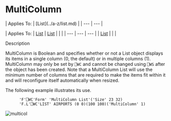




<h1 class="heading"><span class="name">MultiColumn</span></h1>
| Applies To: | [List](../a-z/list.md) |
| --- | ---  |

| Applies To: | [List](../a-z/list.md) | [List](../a-z/list.md) |  |  |
| --- | --- | ---  |
| [List](../a-z/list.md) |  |  |


Description


MultiColumn is Boolean and specifies whether or not a List object displays its items in a single column (0, the default) or in multiple columns (1). MultiColumn may only be set by `⎕WC` and cannot be changed using `⎕WS` after the object has been created. Note that a MultiColumn List will use the minimum number of columns that are required to make the items fit within it and will reconfigure itself automatically when resized.


The following example illustrates its use.
```apl
      'F'⎕WC'Form' 'MultiColumn List'('Size' 23 32)
      'F.L'⎕WC'LIST' AIRPORTS (0 0)(100 100)('MultiColumn' 1)
```


![multicol](../img/multicol.gif)



